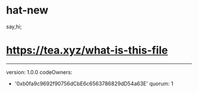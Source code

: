 # hat-new
say,hi;
# https://tea.xyz/what-is-this-file
---
version: 1.0.0
codeOwners:
  - '0xb0fa9c9692f90756dCbE6c6563786829dD54a63E'
quorum: 1
